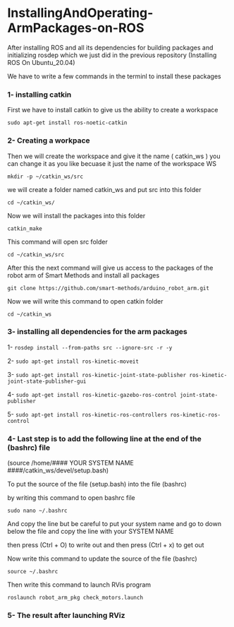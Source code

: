 # InstallingAndOperating-ArmPackages-on-ROS

After installing ROS and all its dependencies for building packages and initializing rosdep which we just did in the previous repository (Installing ROS On Ubuntu_20.04) 

We have to write a few commands in the terminl to install these packages 

### 1- installing catkin 

First we have to install catkin to give us the ability to create a workspace 

```sudo apt-get install ros-noetic-catkin```

### 2- Creating a workpace 

Then we will create the workspace and give it the name ( catkin_ws ) you can change it as you like becuase it just the name of the workspace WS

```mkdir -p ~/catkin_ws/src```

we will create a folder named catkin_ws and put src into this folder

```cd ~/catkin_ws/```

Now we will install the packages into this folder 

```catkin_make```

This command will open src folder 

```cd ~/catkin_ws/src```

After this the next command will give us access to the packages of the robot arm of Smart Methods and install all packages 

```git clone https://github.com/smart-methods/arduino_robot_arm.git ```

Now we will write this command to open catkin folder 

```cd ~/catkin_ws```

### 3- installing all dependencies for the arm packages 

1- ```rosdep install --from-paths src --ignore-src -r -y```

2- ```sudo apt-get install ros-kinetic-moveit```

3- ```sudo apt-get install ros-kinetic-joint-state-publisher ros-kinetic-joint-state-publisher-gui```

4- ```sudo apt-get install ros-kinetic-gazebo-ros-control joint-state-publisher```

5- ```sudo apt-get install ros-kinetic-ros-controllers ros-kinetic-ros-control```

### 4- Last step is to add the following line at the end of the (bashrc) file
(source /home/#### YOUR SYSTEM NAME ####/catkin_ws/devel/setup.bash)

To put the source of the file (setup.bash) into the file (bashrc)

by writing this command to open bashrc file 

```sudo nano ~/.bashrc```

And copy the line but be careful to put your system name and go to down below the file and copy the line with your SYSTEM NAME

then press (Ctrl + O)  to write out 
and 
then press (Ctrl + x) to get out 

Now write this command to update the source of the file (bashrc)

```source ~/.bashrc```

Then write this command to launch RVis program

```roslaunch robot_arm_pkg check_motors.launch```

### 5- The result after launching RViz
